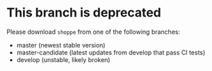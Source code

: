 # This branch is deprecated

Please download ``shoppe`` from one of the following branches:

- master (newest stable version)
- master-candidate (latest updates from develop that pass CI tests)
- develop (unstable, likely broken)
